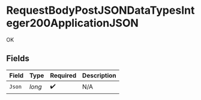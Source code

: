 # RequestBodyPostJSONDataTypesInteger200ApplicationJSON

OK


## Fields

| Field              | Type               | Required           | Description        |
| ------------------ | ------------------ | ------------------ | ------------------ |
| `Json`             | *long*             | :heavy_check_mark: | N/A                |